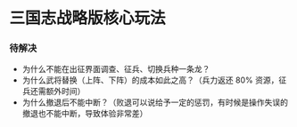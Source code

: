 # 三国志战略版核心玩法

### 待解决
- 为什么不能在出征界面调查、征兵、切换兵种一条龙？
- 为什么武将替换（上阵、下阵）的成本如此之高？（兵力返还 80% 资源，征兵还需额外时间）
- 为什么撤退后不能中断？（败退可以说给予一定的惩罚，有时候是操作失误的撤退也不能中断，导致体验非常差）
